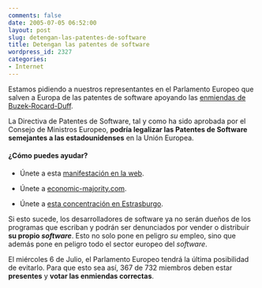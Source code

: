 ```yaml
---
comments: false
date: 2005-07-05 06:52:00
layout: post
slug: detengan-las-patentes-de-software
title: Detengan las patentes de software
wordpress_id: 2327
categories:
- Internet
---
```


Estamos pidiendo a nuestros representantes en el Parlamento Europeo que salven a Europa de las patentes de software apoyando las [enmiendas de Buzek-Rocard-Duff](http://europarl.ffii.org/amendments.en.html).





La Directiva de Patentes de Software, tal y como ha sido aprobada por el Consejo de Ministros Europeo, **podría legalizar las Patentes de Software semejantes a las estadounidenses** en la Unión Europea.





#### ¿Cómo puedes ayudar?







  * Únete a esta [manifestación en la web](http://noepatents.eu.org/).


  * Únete a [economic-majority.com](http://www.economic-majority.com/).


  * Únete a [esta concentración en Estrasburgo](http://noepatents.eu.org/index.php/StbDemo050604).


    



Si esto sucede, los desarrolladores de software ya no serán dueños de los programas que escriban y podrán ser denunciados por vender o distribuir **su propio _software_**. Esto no solo pone en peligro _su_ empleo, sino que además pone en peligro todo el sector europeo del _software_.





El miércoles 6 de Julio, el Parlamento Europeo tendrá la última posibilidad de evitarlo. Para que esto sea así, 367 de 732 miembros deben estar **presentes** y **votar las enmiendas correctas**.
